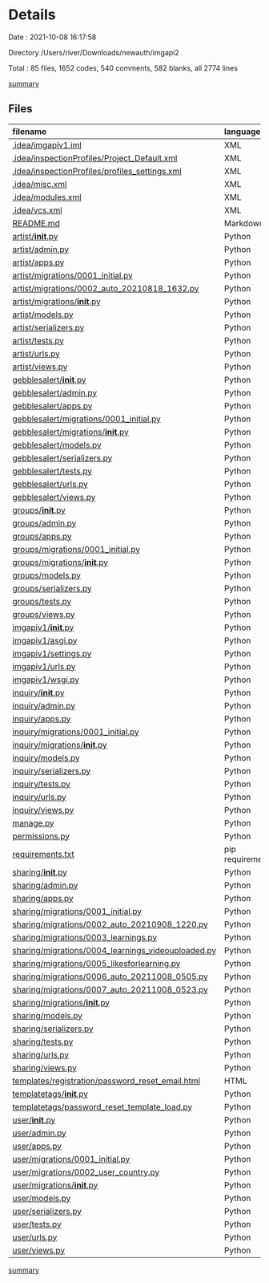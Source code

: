 # Details

Date : 2021-10-08 16:17:58

Directory /Users/river/Downloads/newauth/imgapi2

Total : 85 files,  1652 codes, 540 comments, 582 blanks, all 2774 lines

[summary](results.md)

## Files
| filename | language | code | comment | blank | total |
| :--- | :--- | ---: | ---: | ---: | ---: |
| [.idea/imgapiv1.iml](/.idea/imgapiv1.iml) | XML | 35 | 0 | 0 | 35 |
| [.idea/inspectionProfiles/Project_Default.xml](/.idea/inspectionProfiles/Project_Default.xml) | XML | 92 | 0 | 0 | 92 |
| [.idea/inspectionProfiles/profiles_settings.xml](/.idea/inspectionProfiles/profiles_settings.xml) | XML | 6 | 0 | 0 | 6 |
| [.idea/misc.xml](/.idea/misc.xml) | XML | 4 | 0 | 0 | 4 |
| [.idea/modules.xml](/.idea/modules.xml) | XML | 8 | 0 | 0 | 8 |
| [.idea/vcs.xml](/.idea/vcs.xml) | XML | 6 | 0 | 0 | 6 |
| [README.md](/README.md) | Markdown | 1 | 0 | 0 | 1 |
| [artist/__init__.py](/artist/__init__.py) | Python | 0 | 0 | 1 | 1 |
| [artist/admin.py](/artist/admin.py) | Python | 5 | 1 | 2 | 8 |
| [artist/apps.py](/artist/apps.py) | Python | 3 | 0 | 3 | 6 |
| [artist/migrations/0001_initial.py](/artist/migrations/0001_initial.py) | Python | 74 | 1 | 7 | 82 |
| [artist/migrations/0002_auto_20210818_1632.py](/artist/migrations/0002_auto_20210818_1632.py) | Python | 12 | 1 | 6 | 19 |
| [artist/migrations/__init__.py](/artist/migrations/__init__.py) | Python | 0 | 0 | 1 | 1 |
| [artist/models.py](/artist/models.py) | Python | 123 | 34 | 35 | 192 |
| [artist/serializers.py](/artist/serializers.py) | Python | 44 | 13 | 23 | 80 |
| [artist/tests.py](/artist/tests.py) | Python | 1 | 1 | 2 | 4 |
| [artist/urls.py](/artist/urls.py) | Python | 20 | 1 | 4 | 25 |
| [artist/views.py](/artist/views.py) | Python | 107 | 43 | 43 | 193 |
| [gebblesalert/__init__.py](/gebblesalert/__init__.py) | Python | 0 | 0 | 1 | 1 |
| [gebblesalert/admin.py](/gebblesalert/admin.py) | Python | 1 | 1 | 2 | 4 |
| [gebblesalert/apps.py](/gebblesalert/apps.py) | Python | 3 | 0 | 3 | 6 |
| [gebblesalert/migrations/0001_initial.py](/gebblesalert/migrations/0001_initial.py) | Python | 23 | 1 | 7 | 31 |
| [gebblesalert/migrations/__init__.py](/gebblesalert/migrations/__init__.py) | Python | 0 | 0 | 1 | 1 |
| [gebblesalert/models.py](/gebblesalert/models.py) | Python | 9 | 0 | 4 | 13 |
| [gebblesalert/serializers.py](/gebblesalert/serializers.py) | Python | 14 | 2 | 6 | 22 |
| [gebblesalert/tests.py](/gebblesalert/tests.py) | Python | 1 | 1 | 2 | 4 |
| [gebblesalert/urls.py](/gebblesalert/urls.py) | Python | 9 | 0 | 4 | 13 |
| [gebblesalert/views.py](/gebblesalert/views.py) | Python | 20 | 0 | 7 | 27 |
| [groups/__init__.py](/groups/__init__.py) | Python | 0 | 0 | 1 | 1 |
| [groups/admin.py](/groups/admin.py) | Python | 1 | 1 | 2 | 4 |
| [groups/apps.py](/groups/apps.py) | Python | 3 | 0 | 3 | 6 |
| [groups/migrations/0001_initial.py](/groups/migrations/0001_initial.py) | Python | 32 | 1 | 7 | 40 |
| [groups/migrations/__init__.py](/groups/migrations/__init__.py) | Python | 0 | 0 | 1 | 1 |
| [groups/models.py](/groups/models.py) | Python | 12 | 3 | 7 | 22 |
| [groups/serializers.py](/groups/serializers.py) | Python | 8 | 0 | 4 | 12 |
| [groups/tests.py](/groups/tests.py) | Python | 1 | 1 | 2 | 4 |
| [groups/views.py](/groups/views.py) | Python | 1 | 1 | 2 | 4 |
| [imgapiv1/__init__.py](/imgapiv1/__init__.py) | Python | 0 | 0 | 1 | 1 |
| [imgapiv1/asgi.py](/imgapiv1/asgi.py) | Python | 4 | 8 | 5 | 17 |
| [imgapiv1/settings.py](/imgapiv1/settings.py) | Python | 130 | 44 | 54 | 228 |
| [imgapiv1/urls.py](/imgapiv1/urls.py) | Python | 26 | 23 | 7 | 56 |
| [imgapiv1/wsgi.py](/imgapiv1/wsgi.py) | Python | 4 | 8 | 5 | 17 |
| [inquiry/__init__.py](/inquiry/__init__.py) | Python | 0 | 0 | 1 | 1 |
| [inquiry/admin.py](/inquiry/admin.py) | Python | 3 | 1 | 1 | 5 |
| [inquiry/apps.py](/inquiry/apps.py) | Python | 3 | 0 | 3 | 6 |
| [inquiry/migrations/0001_initial.py](/inquiry/migrations/0001_initial.py) | Python | 17 | 1 | 7 | 25 |
| [inquiry/migrations/__init__.py](/inquiry/migrations/__init__.py) | Python | 0 | 0 | 1 | 1 |
| [inquiry/models.py](/inquiry/models.py) | Python | 7 | 1 | 2 | 10 |
| [inquiry/serializers.py](/inquiry/serializers.py) | Python | 9 | 0 | 4 | 13 |
| [inquiry/tests.py](/inquiry/tests.py) | Python | 1 | 1 | 2 | 4 |
| [inquiry/urls.py](/inquiry/urls.py) | Python | 7 | 0 | 2 | 9 |
| [inquiry/views.py](/inquiry/views.py) | Python | 6 | 3 | 4 | 13 |
| [manage.py](/manage.py) | Python | 15 | 3 | 5 | 23 |
| [permissions.py](/permissions.py) | Python | 29 | 19 | 18 | 66 |
| [requirements.txt](/requirements.txt) | pip requirements | 29 | 3 | 1 | 33 |
| [sharing/__init__.py](/sharing/__init__.py) | Python | 0 | 0 | 1 | 1 |
| [sharing/admin.py](/sharing/admin.py) | Python | 3 | 1 | 2 | 6 |
| [sharing/apps.py](/sharing/apps.py) | Python | 3 | 0 | 3 | 6 |
| [sharing/migrations/0001_initial.py](/sharing/migrations/0001_initial.py) | Python | 61 | 1 | 7 | 69 |
| [sharing/migrations/0002_auto_20210908_1220.py](/sharing/migrations/0002_auto_20210908_1220.py) | Python | 12 | 1 | 6 | 19 |
| [sharing/migrations/0003_learnings.py](/sharing/migrations/0003_learnings.py) | Python | 21 | 1 | 6 | 28 |
| [sharing/migrations/0004_learnings_videouploaded.py](/sharing/migrations/0004_learnings_videouploaded.py) | Python | 12 | 1 | 6 | 19 |
| [sharing/migrations/0005_likesforlearning.py](/sharing/migrations/0005_likesforlearning.py) | Python | 19 | 1 | 6 | 26 |
| [sharing/migrations/0006_auto_20211008_0505.py](/sharing/migrations/0006_auto_20211008_0505.py) | Python | 61 | 1 | 6 | 68 |
| [sharing/migrations/0007_auto_20211008_0523.py](/sharing/migrations/0007_auto_20211008_0523.py) | Python | 27 | 1 | 6 | 34 |
| [sharing/migrations/__init__.py](/sharing/migrations/__init__.py) | Python | 0 | 0 | 1 | 1 |
| [sharing/models.py](/sharing/models.py) | Python | 77 | 49 | 37 | 163 |
| [sharing/serializers.py](/sharing/serializers.py) | Python | 79 | 32 | 40 | 151 |
| [sharing/tests.py](/sharing/tests.py) | Python | 1 | 1 | 2 | 4 |
| [sharing/urls.py](/sharing/urls.py) | Python | 25 | 1 | 5 | 31 |
| [sharing/views.py](/sharing/views.py) | Python | 112 | 47 | 46 | 205 |
| [templates/registration/password_reset_email.html](/templates/registration/password_reset_email.html) | HTML | 11 | 0 | 3 | 14 |
| [templatetags/__init__.py](/templatetags/__init__.py) | Python | 0 | 0 | 1 | 1 |
| [templatetags/password_reset_template_load.py](/templatetags/password_reset_template_load.py) | Python | 6 | 0 | 4 | 10 |
| [user/__init__.py](/user/__init__.py) | Python | 0 | 0 | 1 | 1 |
| [user/admin.py](/user/admin.py) | Python | 3 | 1 | 1 | 5 |
| [user/apps.py](/user/apps.py) | Python | 3 | 0 | 3 | 6 |
| [user/migrations/0001_initial.py](/user/migrations/0001_initial.py) | Python | 38 | 1 | 7 | 46 |
| [user/migrations/0002_user_country.py](/user/migrations/0002_user_country.py) | Python | 13 | 1 | 6 | 20 |
| [user/migrations/__init__.py](/user/migrations/__init__.py) | Python | 0 | 0 | 1 | 1 |
| [user/models.py](/user/models.py) | Python | 38 | 8 | 22 | 68 |
| [user/serializers.py](/user/serializers.py) | Python | 26 | 91 | 24 | 141 |
| [user/tests.py](/user/tests.py) | Python | 1 | 1 | 2 | 4 |
| [user/urls.py](/user/urls.py) | Python | 0 | 18 | 1 | 19 |
| [user/views.py](/user/views.py) | Python | 31 | 59 | 10 | 100 |

[summary](results.md)
